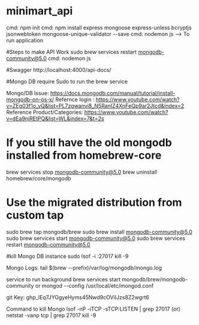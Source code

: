 # minimart_api
cmd: npm init
cmd:  npm install express mongoose express-unless bcryptjs jsonwebtoken mongoose-unique-validator --save
cmd: nodemon js --> To run application

#Steps to make API Work
sudo brew services restart mongodb-community@5.0
cmd: nodemon js

#Swagger
http://localhost:4000/api-docs/


#Mongo DB require Sudo to run the brew service

Mongo/DB Issue: https://docs.mongodb.com/manual/tutorial/install-mongodb-on-os-x/
Refernce login : https://www.youtube.com/watch?v=ZEg03f1o_vQ&list=PL7zgwanvi8_N5RanlZ4XnFeQp9ar2Jtcd&index=2
Reference Product/Categories: https://www.youtube.com/watch?v=dEa9njREtPQ&list=WL&index=7&t=2s
# If you still have the old mongodb installed from homebrew-core
brew services stop mongodb-community@5.0
brew uninstall homebrew/core/mongodb

# Use the migrated distribution from custom tap
sudo brew tap mongodb/brew
sudo brew install mongodb-community@5.0
sudo brew services start mongodb-community@5.0
sudo brew services restart mongodb-community@5.0

#kill Mongo DB instance
sudo lsof -i :27017
kill -9 <PID>

Mongo Logs:
tail $(brew --prefix)/var/log/mongodb/mongo.log

service to run background
brew services start mongodb/brew/mongodb-community
or
mongod --config /usr/local/etc/mongod.conf


git Key: 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


Command to kill Mongo
lsof -nP -iTCP -sTCP:LISTEN | grep 27017 (or)  netstat -vanp tcp | grep 27017
kill -9 <pid>

